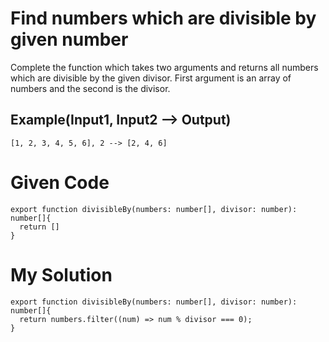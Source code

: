 # Find numbers which are divisible by given number

Complete the function which takes two arguments and returns all numbers which are divisible by the given divisor. First argument is an array of numbers and the second is the divisor.

## Example(Input1, Input2 --> Output)

```
[1, 2, 3, 4, 5, 6], 2 --> [2, 4, 6]
```

# Given Code

```{typescript}
export function divisibleBy(numbers: number[], divisor: number): number[]{
  return []
}
```

# My Solution

```{typescript}
export function divisibleBy(numbers: number[], divisor: number): number[]{
  return numbers.filter((num) => num % divisor === 0);
}
```
